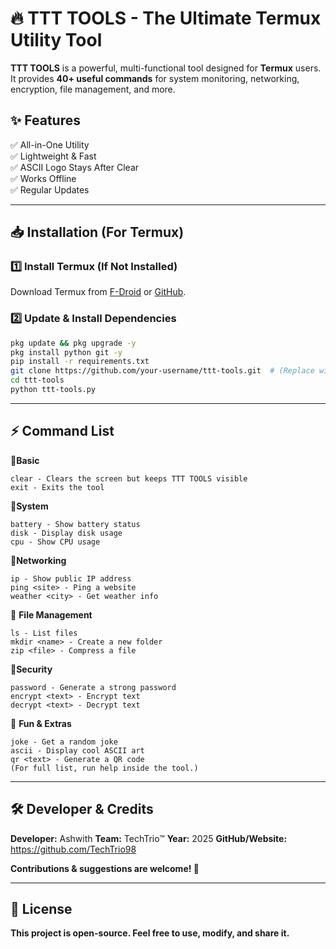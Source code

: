 # 🔥 TTT TOOLS - The Ultimate Termux Utility Tool  

**TTT TOOLS** is a powerful, multi-functional tool designed for **Termux** users. It provides **40+ useful commands** for system monitoring, networking, encryption, file management, and more.  

## ✨ Features  
✅ All-in-One Utility  
✅ Lightweight & Fast  
✅ ASCII Logo Stays After Clear  
✅ Works Offline  
✅ Regular Updates  

---

## 📥 Installation (For Termux)  

### **1️⃣ Install Termux (If Not Installed)**
Download Termux from [F-Droid](https://f-droid.org/packages/com.termux/) or [GitHub](https://github.com/termux/termux-app).  

### **2️⃣ Update & Install Dependencies**
```bash
pkg update && pkg upgrade -y
pkg install python git -y
pip install -r requirements.txt
git clone https://github.com/your-username/ttt-tools.git  # (Replace with actual repo)
cd ttt-tools
python ttt-tools.py
```

---

## ⚡ Command List
🔹**Basic**
```
clear - Clears the screen but keeps TTT TOOLS visible
exit - Exits the tool
```

🔹**System**
```
battery - Show battery status
disk - Display disk usage
cpu - Show CPU usage
```

🔹**Networking**
```
ip - Show public IP address
ping <site> - Ping a website
weather <city> - Get weather info
```

🔹 **File Management**
```
ls - List files
mkdir <name> - Create a new folder
zip <file> - Compress a file
```

🔹**Security**
```
password - Generate a strong password
encrypt <text> - Encrypt text
decrypt <text> - Decrypt text
```

🔹 **Fun & Extras**
```
joke - Get a random joke
ascii - Display cool ASCII art
qr <text> - Generate a QR code
(For full list, run help inside the tool.)
```

---

## 🛠 Developer & Credits

**Developer:** Ashwith
**Team:** TechTrio™
**Year:** 2025
**GitHub/Website:** https://github.com/TechTrio98

**Contributions & suggestions are welcome! 🚀**

---

## 📜 License
**This project is open-source. Feel free to use, modify, and share it.**
